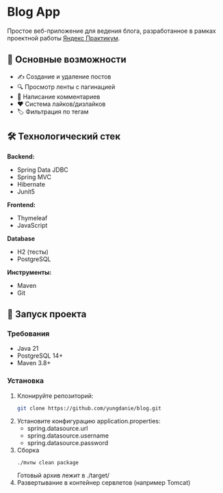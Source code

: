# Blog App

Простое веб-приложение для ведения блога, разработанное в рамках проектной работы [Яндекс Практикум](https://practicum.yandex.ru/).

## 🌟 Основные возможности

- ✍️ Создание и удаление постов
- 🔍 Просмотр ленты с пагинацией
- 💬 Написание комментариев
- ❤️ Система лайков/дизлайков
- 🏷️ Фильтрация по тегам

## 🛠 Технологический стек

**Backend:**
- Spring Data JDBC
- Spring MVC
- Hibernate
- Junit5

**Frontend:**
- Thymeleaf
- JavaScript

**Database**
- H2 (тесты)
- PostgreSQL

**Инструменты:**
- Maven
- Git

## 🚀 Запуск проекта

### Требования
- Java 21
- PostgreSQL 14+
- Maven 3.8+

### Установка
1. Клонируйте репозиторий:
   ```bash
   git clone https://github.com/yungdanie/blog.git
2. Установите конфигурацию application.properties:
   - spring.datasource.url
   - spring.datasource.username
   - spring.datasource.password
3. Сборка
   ```
   ./mvnw clean package
   ```
   Готовый архив лежит в ./target/
4. Развертывание в контейнер сервлетов (например Tomcat)